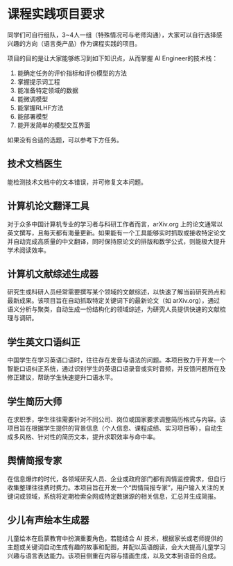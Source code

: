# 课程实践项目要求

同学们可自行组队，3~4人一组（特殊情况可与老师沟通），大家可以自行选择感兴趣的方向（语言类产品）作为课程实践的项目。



项目的目的是让大家能够练习到如下知识点，从而掌握 AI Engineer的技术栈：



1. 能确定任务的评价指标和评价模型的方法
2. 掌握提示词工程
3. 能准备特定领域的数据
4. 能微调模型
5. 能掌握RLHF方法
6. 能部署模型
7. 能开发简单的模型交互界面



如果没有合适的选题，可以参考下方任务。



## 技术文档医生

能检测技术文档中的文本错误，并可修复文本问题。



## 计算机论文翻译工具

对于众多中国计算机专业的学习者与科研工作者而言，arXiv.org 上的论文通常以英文撰写，且每天都有海量更新。如果能有一个工具能够实时抓取或接收特定论文并自动完成高质量的中文翻译，同时保持原论文的排版和数学公式，则能极大提升学术阅读效率。



## 计算机文献综述生成器

研究生或科研人员经常需要撰写某个领域的文献综述，以快速了解当前研究热点和最新成果。该项目旨在自动抓取特定关键词下的最新论文（如 arXiv.org），通过语义分析与聚类，自动生成一份结构化的领域综述，为研究人员提供快速的文献梳理与调研。



## 学生英文口语纠正

中国学生在学习英语口语时，往往存在发音与语法的问题。本项目致力于开发一个智能口语纠正系统，通过识别学生的英语口语录音或实时音频，并反馈问题所在及修正建议，帮助学生快速提升口语水平。



## 学生简历大师

在求职季，学生往往需要针对不同公司、岗位或国家要求调整简历格式与内容。该项目旨在根据学生提供的背景信息（个人信息、课程成绩、实习项目等），自动生成多风格、针对性的简历文本，提升求职效率与命中率。



## 舆情简报专家

在信息爆炸的时代，各领域研究人员、企业或政府部门都有舆情监控需求，但自行收集整理往往费时费力。本项目旨在开发一个“舆情简报专家”，用户输入关注的关键词或领域，系统将定期检索全网或特定数据源的相关信息，汇总并生成简报。



## 少儿有声绘本生成器

儿童绘本在启蒙教育中扮演重要角色，若能结合 AI 技术，根据家长或老师提供的主题或关键词自动生成有趣的故事和配图，并配以英语朗读，会大大提高儿童学习兴趣与语言表达能力。该项目侧重在内容与插画生成，以及文本到语音的合成。